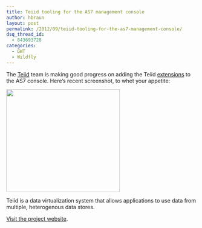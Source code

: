 ```yaml
---
title: Teiid tooling for the AS7 management console
author: hbraun
layout: post
permalink: /2012/09/teiid-tooling-for-the-as7-management-console/
dsq_thread_id:
  - 843693728
categories:
  - GWT
  - Wildfly
---
```

The [Teiid][1] team is making good progress on adding the Teiid [extensions][2] to the AS7 console. Here&#8217;s recent screenshot, to whet your appetite:

[<img src="http://hbraun.info/wp-content/uploads/2012/09/Screen-Shot-2012-09-14-at-11.00.03-AM-300x271.png" alt="" title="Teeid Console Extensions" width="300" height="271" class="aligncenter size-medium wp-image-276" />][3]

Teiid is a data virtualization system that allows applications to use data from multiple, heterogenous data stores.

[Visit the project website][1].

 [1]: http://www.jboss.org/teiid
 [2]: https://github.com/teiid/teiid-web-console
 [3]: http://hbraun.info/wp-content/uploads/2012/09/Screen-Shot-2012-09-14-at-11.00.03-AM.png